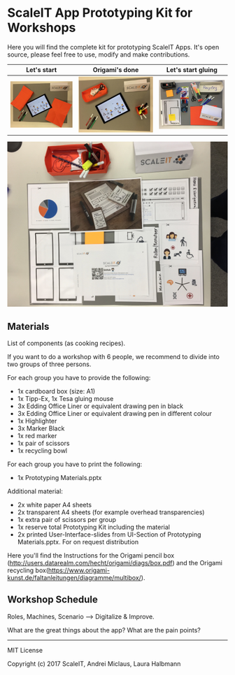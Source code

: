 # ScaleIT App Prototyping Kit for Workshops

Here you will find the complete kit for prototyping ScaleIT Apps. It's open source, please feel free to use, modify and make contributions.

| Let's start        | Origami's done           | Let's start gluing  |
| ------------- |:-------------:| :-----:|
|  ![](https://github.com/ScaleIT-Org/workshop-app-prototyping/raw/master/images/origami_1.jpg)    | ![](https://github.com/ScaleIT-Org/workshop-app-prototyping/raw/master/images/origami_2.jpg) |  ![](https://github.com/ScaleIT-Org/workshop-app-prototyping/raw/master/images/printed_kit.jpg) |

![](https://github.com/ScaleIT-Org/workshop-app-prototyping/raw/master/images/completed_kit_2.jpg)


## Materials 

List of components (as cooking recipes).

If you want to do a workshop with 6 people, we recommend to divide into two groups of three persons. 

For each group you have to provide the following:
* 1x cardboard box (size: A1)
* 1x Tipp-Ex, 1x Tesa gluing mouse
* 3x Edding Office Liner or equivalent drawing pen in black
* 3x Edding Office Liner or equivalent drawing pen in different colour
* 1x Highlighter 
* 3x Marker Black 
* 1x red marker
* 1x pair of scissors
* 1x recycling bowl

For each group you have to print the following:
* 1x Prototyping Materials.pptx

Additional material:
* 2x white paper A4 sheets
* 2x transparent A4 sheets (for example overhead transparencies)
* 1x extra pair of scissors per group
* 1x reserve total Prototyping Kit including the material
* 2x printed User-Interface-slides from UI-Section of Prototyping Materials.pptx. For on request distribution

Here you'll find the Instructions for the Origami pencil box (http://users.datarealm.com/hecht/origami/diags/box.pdf) and the Origami recycling box(https://www.origami-kunst.de/faltanleitungen/diagramme/multibox/).


## Workshop Schedule

Roles, Machines, Scenario --> Digitalize & Improve.

What are the great things about the app? What are the pain points?

------------------------

MIT License

Copyright (c) 2017 ScaleIT, Andrei Miclaus, Laura Halbmann
